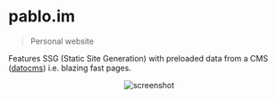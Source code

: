 # pablo.im

> Personal website

Features SSG (Static Site Generation) with preloaded data from a CMS ([datocms](https://datocms.com/)) i.e. blazing fast pages.

<p align="center">
  <img src="https://user-images.githubusercontent.com/4324982/74949268-d2ff4f00-53fd-11ea-83e7-679d3ffb6213.gif" alt="screenshot" />
</p>
